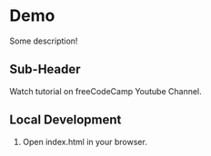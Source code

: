 # Demo

Some description!

## Sub-Header

Watch tutorial on freeCodeCamp Youtube Channel.

## Local Development

1. Open index.html in your browser.
